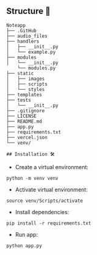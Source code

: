 ## Structure 📂
```
Noteapp
├── .GitHub
├── audio_files	
├── handlers
│   ├── __init__.py
│   └── example.py
├── modules
│   └── __init__.py
    └── modules.py
├── static
│   ├── images
│   ├── scripts
│   └── styles
├── templates
├── tests
│   └── __init__.py
├── .gitignore
├── LICENSE
├── README.md
├── app.py
├── requirements.txt
├── vercel.json
└── venv/

## Installation 🛠️
```
- Create a virtual environment:
```
python -m venv venv
```
- Activate virtual environment:
```
source venv/Scripts/activate
```
- Install dependencies:
```
pip install -r requirements.txt
```
- Run app:
```
python app.py
```